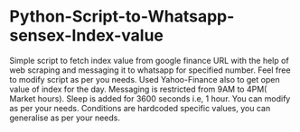 # Python-Script-to-Whatsapp-sensex-Index-value
Simple script to fetch index value from google finance URL with the help of web scraping and messaging it to whatsapp for specified number.
Feel free to modify script as per you needs.
Used Yahoo-Finance also to get open value of index for the day.
Messaging is restricted from 9AM to 4PM( Market hours).
Sleep is added for 3600 seconds  i.e, 1 hour. You can modify as per your needs.
Conditions are hardcoded specific values, you can generalise as per your needs.
